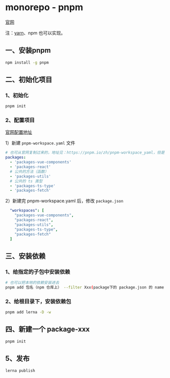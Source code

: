 # monorepo - pnpm

[官网](https://pnpm.io/zh/)

注：[yarn](https://github.com/Not-have/alibabacloud-console-base)、npm 也可以实现。

## 一、安装pnpm

```bash
npm install -g pnpm
```

## 二、初始化项目

### 1、初始化

```bash
pnpm init
```

### 2、配置项目

[官网配置地址](https://pnpm.io/zh/pnpm-workspace_yaml)

1）新建 `pnpm-workspace.yaml` 文件

```yaml
# 也可从官网复制过来的，地址见：https://pnpm.io/zh/pnpm-workspace_yaml，但是 我习惯把组件写到 packages 下 
packages:
  - 'packages-vue-components'
  - 'packages-react'
  # 公共的方法（函数）
  - 'packages-utils'
  # 公共的 ts 类型
  - 'packages-ts-type'
  - 'packages-fetch'
```

2）新建完 pnpm-workspace.yaml 后，修改 `package.json`

```yaml
  "workspaces": [
    "packages-vue-components",
    "packages-react",
    "packages-utils",
    "packages-ts-type",
    "packages-fetch"
  ]
```

## 三、安装依赖

### 1、给指定的子包中安装依赖

```bash
# 也可以把本地的依赖安装进去
pnpm add 包名（npm 仓库上） --filter Xxx(package下的 package.json 的 name 字段)
```

### 2、给根目录下，安装依赖包

```bash
pnpm add lerna -D -w
```

## 四、新建一个 package-xxx

```bash
pnpm init
```

## 5、发布

```bash
lerna publish
```